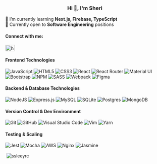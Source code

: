 <h3 align="center">Hi 👋, I'm Sheri</h3>
🌱 I’m currently learning <strong> Next.js, Firebase, TypeScript </strong><br/>
🚦 Currently open to <strong>Software Engineering</strong> positions 

<h4 align="left">Connect with me:</h4>
<a href="https://linkedin.com/in/sheri-tsao/" target="blank"><img align="center" src="https://raw.githubusercontent.com/rahuldkjain/github-profile-readme-generator/master/src/images/icons/Social/linked-in-alt.svg" alt="https://www.linkedin.com/in/sheri-tsao/" height="20" width="30" /></a>


#### Frontend Technologies
![JavaScript](https://img.shields.io/badge/javascript-%23323330.svg?style=flat&logo=javascript&logoColor=%23F7DF1E)
![HTML5](https://img.shields.io/badge/html5-%23E34F26.svg?style=flat&logo=html5&logoColor=white)
![CSS3](https://img.shields.io/badge/css3-%231572B6.svg?style=flat&logo=css3&logoColor=white)
![React](https://img.shields.io/badge/react-%2320232a.svg?style=flat&logo=react&logoColor=%2361DAFB)
![React Router](https://img.shields.io/badge/React_Router-CA4245?style=flat&logo=react-router&logoColor=white)
![Material UI](https://img.shields.io/badge/materialui-%230081CB.svg?style=flat&logo=material-ui&logoColor=white)
![Bootstrap](https://img.shields.io/badge/bootstrap-%23563D7C.svg?style=flat&logo=bootstrap&logoColor=white)
![NPM](https://img.shields.io/badge/NPM-%23000000.svg?style=flat&logo=npm&logoColor=white)
![SASS](https://img.shields.io/badge/SASS-hotpink.svg?style=flat&logo=SASS&logoColor=white)
![Webpack](https://img.shields.io/badge/webpack-%238DD6F9.svg?style=flat&logo=webpack&logoColor=black)
![Figma](https://img.shields.io/badge/figma-%23F24E1E.svg?style=flat&logo=figma&logoColor=white)


#### Backend & Database Technologies
![NodeJS](https://img.shields.io/badge/node.js-%2343853D.svg?style=flat&logo=node.js&logoColor=white)
![Express.js](https://img.shields.io/badge/express.js-%23404d59.svg?style=flat&logo=express&logoColor=%2361DAFB)
![MySQL](https://img.shields.io/badge/mysql-%2300f.svg?style=flat&logo=mysql&logoColor=white)
![SQLite](https://img.shields.io/badge/sqlite-%2307405e.svg?style=flat&logo=sqlite&logoColor=white)
![Postgres](https://img.shields.io/badge/postgres-%23316192.svg?style=flat&logo=postgresql&logoColor=white)
![MongoDB](https://img.shields.io/badge/MongoDB-%234ea94b.svg?style=flat&logo=mongodb&logoColor=white)


#### Version Control & Dev Environment
![Git](https://img.shields.io/badge/git-%23F05033.svg?style=flat&logo=git&logoColor=white)
![GitHub](https://img.shields.io/badge/github-%23121011.svg?style=flat&logo=github&logoColor=white)
![Visual Studio Code](https://img.shields.io/badge/VisualStudioCode-0078d7.svg?style=flat&logo=visual-studio-code&logoColor=white)
![Vim](https://img.shields.io/badge/VIM-%2311AB00.svg?style=flat&logo=vim&logoColor=white)
![Yarn](https://img.shields.io/badge/yarn-%232C8EBB.svg?style=flat&logo=yarn&logoColor=white)

#### Testing & Scaling
![Jest](https://img.shields.io/badge/-jest-%23C21325?style=flat&logo=jest&logoColor=white)
![Mocha](https://img.shields.io/badge/-mocha-%238D6748?style=flat&logo=mocha&logoColor=white)
![AWS](https://img.shields.io/badge/AWS-%23FF9900.svg?style=flat&logo=amazon-aws&logoColor=white)
![Nginx](https://img.shields.io/badge/nginx-%23009639.svg?style=flat&logo=nginx&logoColor=white)
![Jasmine](https://img.shields.io/badge/jasmine-%238A4182.svg?style=flat&logo=jasmine&logoColor=white)

<p>&nbsp;<img align="center" src="https://github-readme-stats.vercel.app/api?username=ssleeyrc&show_icons=true&locale=en&theme=dracula" alt="ssleeyrc" /></p>
